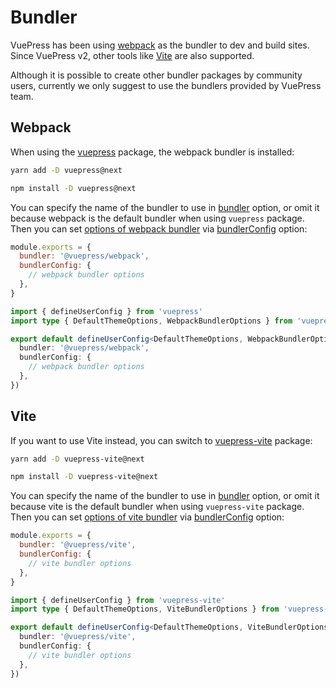 # Bundler

VuePress has been using [webpack](https://webpack.js.org/) as the bundler to dev and build sites. Since VuePress v2, other tools like [Vite](https://vitejs.dev/) are also supported.

Although it is possible to create other bundler packages by community users, currently we only suggest to use the bundlers provided by VuePress team.

## Webpack

When using the [vuepress](https://www.npmjs.com/package/vuepress) package, the webpack bundler is installed:

<CodeGroup>
  <CodeGroupItem title="YARN" active>

```bash
yarn add -D vuepress@next
```

  </CodeGroupItem>

  <CodeGroupItem title="NPM">

```bash
npm install -D vuepress@next
```

  </CodeGroupItem>
</CodeGroup>

You can specify the name of the bundler to use in [bundler](../reference/config.md#bundler) option, or omit it because webpack is the default bundler when using `vuepress` package. Then you can set [options of webpack bundler](../reference/bundler/webpack.md) via [bundlerConfig](../reference/config.md#bundlerconfig) option:

<CodeGroup>
  <CodeGroupItem title="JS" active>

```js
module.exports = {
  bundler: '@vuepress/webpack',
  bundlerConfig: {
    // webpack bundler options
  },
}
```

  </CodeGroupItem>

  <CodeGroupItem title="TS">

```ts
import { defineUserConfig } from 'vuepress'
import type { DefaultThemeOptions, WebpackBundlerOptions } from 'vuepress'

export default defineUserConfig<DefaultThemeOptions, WebpackBundlerOptions>({
  bundler: '@vuepress/webpack',
  bundlerConfig: {
    // webpack bundler options
  },
})
```

  </CodeGroupItem>
</CodeGroup>

## Vite

If you want to use Vite instead, you can switch to [vuepress-vite](https://www.npmjs.com/package/vuepress-vite) package:

<CodeGroup>
  <CodeGroupItem title="YARN" active>

```bash
yarn add -D vuepress-vite@next
```

  </CodeGroupItem>

  <CodeGroupItem title="NPM">

```bash
npm install -D vuepress-vite@next
```

  </CodeGroupItem>
</CodeGroup>

You can specify the name of the bundler to use in [bundler](../reference/config.md#bundler) option, or omit it because vite is the default bundler when using `vuepress-vite` package. Then you can set [options of vite bundler](../reference/bundler/vite.md) via [bundlerConfig](../reference/config.md#bundlerconfig) option:

<CodeGroup>
  <CodeGroupItem title="JS" active>

```js
module.exports = {
  bundler: '@vuepress/vite',
  bundlerConfig: {
    // vite bundler options
  },
}
```

  </CodeGroupItem>

  <CodeGroupItem title="TS">

```ts
import { defineUserConfig } from 'vuepress-vite'
import type { DefaultThemeOptions, ViteBundlerOptions } from 'vuepress-vite'

export default defineUserConfig<DefaultThemeOptions, ViteBundlerOptions>({
  bundler: '@vuepress/vite',
  bundlerConfig: {
    // vite bundler options
  },
})
```

  </CodeGroupItem>
</CodeGroup>
